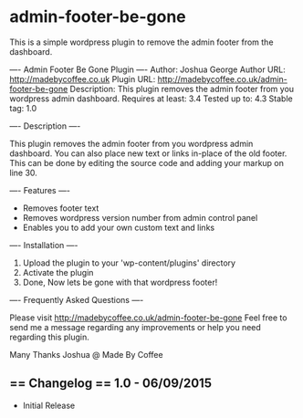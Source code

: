 # admin-footer-be-gone
This is a simple wordpress plugin to remove the admin footer from the dashboard.

—- Admin Footer Be Gone Plugin —-
Author: Joshua George
Author URL: http://madebycoffee.co.uk
Plugin URL: http://madebycoffee.co.uk/admin-footer-be-gone
Description: This plugin removes the admin footer from you wordpress admin dashboard.
Requires at least: 3.4
Tested up to: 4.3
Stable tag: 1.0


—- Description —-

This plugin removes the admin footer from you wordpress admin dashboard. You can also place new text or links in-place of the old footer. This can be done by editing the source code and adding your markup on line 30.


—- Features —-
* Removes footer text
* Removes wordpress version number from admin control panel
* Enables you to add your own custom text and links

—- Installation —-

1. Upload the plugin to your 'wp-content/plugins' directory
2. Activate the plugin
3. Done, Now lets be gone with that wordpress footer!


—- Frequently Asked Questions —-

Please visit http://madebycoffee.co.uk/admin-footer-be-gone
Feel free to send me a message regarding any improvements or help you need regarding this plugin.

Many Thanks
Joshua @ Made By Coffee


== Changelog ==
1.0 - 06/09/2015
----------------------------------------------------------------------
- Initial Release

